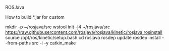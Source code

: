 ROSJava

How to build *.jar for custom

<h>mkdir -p ~/rosjava/src </h>
 wstool init -j4 ~/rosjava/src https://raw.githubusercontent.com/rosjava/rosjava/kinetic/rosjava.rosinstall
  source /opt/ros/kinetic/setup.bash
  cd rosjava
  rosdep update
  rosdep install --from-paths src -i -y
  catkin_make
